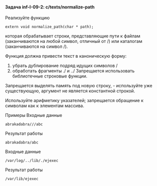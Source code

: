 #### Задача inf-I-09-2: c/texts/normalize-path
Реализуйте функцию
```
extern void normalize_path(char * path);
```
которая обрабатывает строки, представляющие пути к файлам (заканчиваются на любой символ, отличный от /) или каталогам (заканчиваются на символ /).

Функция должна привести текст в каноническую форму:

1. убрать дублирование подряд идущих символов /
2. обработать фрагменты ./ и ../
Запрещается использовать библиотечные строковые функции.

Запрещается выделять память под новую строку, - используйте уже существующую, аргумент не является константной строкой.

Используйте арифметику указателей; запрещается обращение к символам как к элементам массива.

Примеры
Входные данные
```
abrakadabra///abc
```
Результат работы
```
abrakadabra/abc
```
Входные данные
```
/var/log/../lib/./ejexec
```
Результат работы
```
/var/lib/ejexec
```
